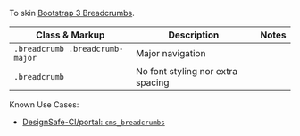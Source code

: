 To skin [Bootstrap 3 Breadcrumbs](https://getbootstrap.com/docs/3.3/components/#breadcrumbs).

| Class & Markup | Description | Notes |
| - | - | - |
| `.breadcrumb .breadcrumb-major` | Major navigation |
| `.breadcrumb` | No font styling nor extra spacing |

Known Use Cases:
- [DesignSafe-CI/portal: `cms_breadcrumbs`](https://github.com/DesignSafe-CI/portal/blob/v7.2.0/designsafe/templates/cms_breadcrumbs.html)

<script src="{{path '/assets/scripts/open-ext-links-in-new-window.js'}}" />
